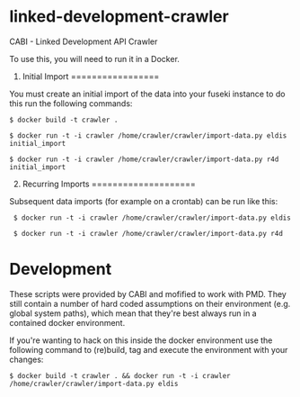 linked-development-crawler
==========================

CABI - Linked Development API Crawler

To use this, you will need to run it in a Docker.

1. Initial Import
=================

You must create an initial import of the data into your fuseki
instance to do this run the following commands:

    $ docker build -t crawler .

    $ docker run -t -i crawler /home/crawler/crawler/import-data.py eldis initial_import

    $ docker run -t -i crawler /home/crawler/crawler/import-data.py r4d initial_import

2. Recurring Imports
====================

Subsequent data imports (for example on a crontab) can be run like
this:

     $ docker run -t -i crawler /home/crawler/crawler/import-data.py eldis

     $ docker run -t -i crawler /home/crawler/crawler/import-data.py r4d


Development
===========

These scripts were provided by CABI and mofified to work with PMD.
They still contain a number of hard coded assumptions on their
environment (e.g. global system paths), which mean that they're best
always run in a contained docker environment.

If you're wanting to hack on this inside the docker environment use
the following command to (re)build, tag and execute the environment
with your changes:

    $ docker build -t crawler . && docker run -t -i crawler /home/crawler/crawler/import-data.py eldis
